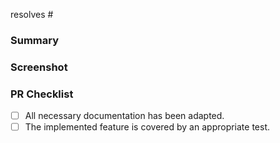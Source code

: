 <!-- Mention the issue that this PR resolves. Delete if there is no corresponding issue -->
resolves #

### Summary
<!-- 
Add a few sentences describing the main changes introduced in this PR
This is only relevant, if there is no issue that already contains the information
-->

### Screenshot
<!-- 
When applicable, add a screenshot showing the main effect this PR has, even if "trivial":
e.g. changed layout, changed button text, different logging in backend.
This helps others quickly grasping what you did even if they are not familiar with the code base.
-->

### PR Checklist
<!-- Check completed items of strikethrough irrelevant items (using ~~text~~) -->
- [ ] All necessary documentation has been adapted.
- [ ] The implemented feature is covered by an appropriate test.
